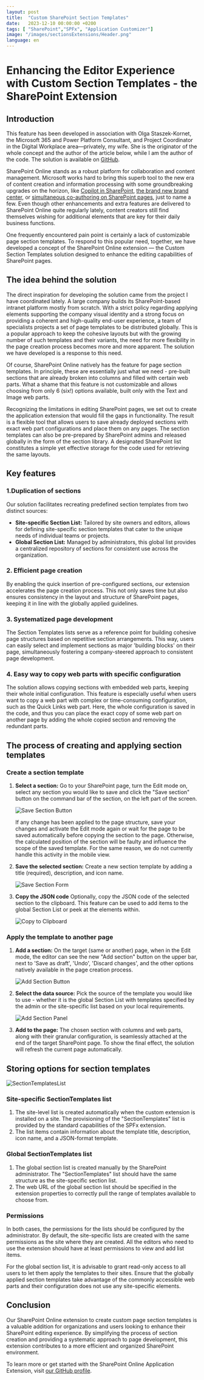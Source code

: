 ```yaml
---
layout: post
title:  "Custom SharePoint Section Templates"
date:   2023-12-10 00:00:00 +0200
tags: [ "SharePoint","SPFx", "Application Customizer"]
image: "/images/sectionsExtensions/Header.png"
language: en
---
```


# Enhancing the Editor Experience with Custom Section Templates - the SharePoint Extension

## Introduction

This feature has been developed in association with Olga Staszek-Kornet, the Microsoft 365 and Power Platform Consultant, and Project Coordinator in the Digital Workplace area—privately, my wife. She is the originator of the whole concept and the author of the article below, while I am the author of the code. The solution is available on [GitHub](https://github.com/mkm17/react-application-page-sections).

SharePoint Online stands as a robust platform for collaboration and content management. Microsoft works hard to bring this superb tool to the new era of content creation and information processing with some groundbreaking upgrades on the horizon, like [Copilot in SharePoint](https://www.microsoft.com/en-ww/microsoft-365/roadmap?filters=SharePoint&searchterms=124840), [the brand new brand center](https://www.microsoft.com/en-ww/microsoft-365/roadmap?filters=SharePoint&searchterms=124838), or [simultaneous co-authoring on SharePoint pages](https://www.microsoft.com/en-ww/microsoft-365/roadmap?filters=SharePoint&searchterms=124853), just to name a few. Even though other enhancements and extra features are delivered to SharePoint Online quite regularly lately, content creators still find themselves wishing for additional elements that are key for their daily business functions.

One frequently encountered pain point is certainly a lack of customizable page section templates. To respond to this popular need, together, we have developed a concept of the SharePoint Online extension — the Custom Section Templates solution designed to enhance the editing capabilities of SharePoint pages.

## The idea behind the solution

The direct inspiration for developing the solution came from the project I have coordinated lately. A large company builds its SharePoint-based intranet platform mostly from scratch. With a strict policy regarding applying elements supporting the company visual identity and a strong focus on providing a coherent and high-quality end-user experience, a team of specialists projects a set of page templates to be distributed globally. This is a popular approach to keep the cohesive layouts but with the growing number of such templates and their variants, the need for more flexibility in the page creation process becomes more and more apparent. The solution we have developed is a response to this need.

Of course, SharePoint Online natively has the feature for page section templates. In principle, these are essentially just what we need - pre-built sections that are already broken into columns and filled with certain web parts. What a shame that this feature is not customizable and allows choosing from only 6 (six!) options available, built only with the Text and Image web parts.

Recognizing the limitations in editing SharePoint pages, we set out to create the application extension that would fill the gaps in functionality. The result is a flexible tool that allows users to save already deployed sections with exact web part configurations and place them on any pages. The section templates can also be pre-prepared by SharePoint admins and released globally in the form of the section library. A designated SharePoint list constitutes a simple yet effective storage for the code used for retrieving the same layouts.

## Key features

### 1.Duplication of sections

Our solution facilitates recreating predefined section templates from two distinct sources:

- **Site-specific Section List:** Tailored by site owners and editors, allows for defining site-specific section templates that cater to the unique needs of individual teams or projects.
- **Global Section List:** Managed by administrators, this global list provides a centralized repository of sections for consistent use across the organization.

### 2. Efficient page creation

By enabling the quick insertion of pre-configured sections, our extension accelerates the page creation process. This not only saves time but also ensures consistency in the layout and structure of SharePoint pages, keeping it in line with the globally applied guidelines.

### 3. Systematized page development

The Section Templates lists serve as a reference point for building cohesive page structures based on repetitive section arrangements. This way, users can easily select and implement sections as major 'building blocks' on their page, simultaneously fostering a company-steered approach to consistent page development.

### 4. Easy way to copy web parts with specific configuration

The solution allows copying sections with embedded web parts, keeping their whole initial configuration. This feature is especially useful when users want to copy a web part with complex or time-consuming configuration, such as the Quick Links web part. Here, the whole configuration is saved in the code, and thus you can place the exact copy of some web part on another page by adding the whole copied section and removing the redundant parts.

## The process of creating and applying section templates

### Create a section template
1. **Select a section:** Go to your SharePoint page, turn the Edit mode on, select any section you would like to save and click the "Save section" button on the command bar of the section, on the left part of the screen.
   
   ![Save Section Button](/images/sectionsExtensions/CopySectionButton.png)

   If any change has been applied to the page structure, save your changes and activate the Edit mode again or wait for the page to be saved automatically before copying the section to the page. Otherwise, the calculated position of the section will be faulty and influence the scope of the saved template. For the same reason, we do not currently handle this activity in the mobile view.

2. **Save the selected section:** Create a new section template by adding a title (required), description, and icon name.
   
   ![Save Section Form](/images/sectionsExtensions/CopySectionForm.png)

3. **Copy the JSON code** Optionally, copy the JSON code of the selected section to the clipboard. This feature can be used to add items to the global Section List or peek at the elements within.

   ![Copy to Clipboard](/images/sectionsExtensions/CopyToClipboard.png)

### Apply the template to another page
1. **Add a section:** On the target (same or another) page, when in the Edit mode, the editor can see the new "Add section" button on the upper bar, next to 'Save as draft', 'Undo', 'Discard changes', and the other options natively available in the page creation process.
   
   ![Add Section Button](/images/sectionsExtensions/AddSectionButton.png)

2. **Select the data source:** Pick the source of the template you would like to use - whether it is the global Section List with templates specified by the admin or the site-specific list based on your local requirements.
   
   ![Add Section Panel](/images/sectionsExtensions/AddSectionPanel.png)

3. **Add to the page:** The chosen section with columns and web parts, along with their granular configuration, is seamlessly attached at the end of the target SharePoint page. To show the final effect, the solution will refresh the current page automatically. 

## Storing options for section templates

![SectionTemplatesList](/images/sectionsExtensions/SectionTemplatesList.png)

### Site-specific SectionTemplates list

1. The site-level list is created automatically when the custom extension is installed on a site. The provisioning of the "SectionTemplates" list is provided by the standard capabilities of the SPFx extension.
2. The list items contain information about the template title, description, icon name, and a JSON-format template.

### Global SectionTemplates list

1. The global section list is created manually by the SharePoint administrator. The "SectionTemplates" list should have the same structure as the site-specific section list.
2. The web URL of the global section list should be specified in the extension properties to correctly pull the range of templates available to choose from.

### Permissions

In both cases, the permissions for the lists should be configured by the administrator. By default, the site-specific lists are created with the same permissions as the site where they are created. All the editors who need to use the extension should have at least permissions to view and add list items.

For the global section list, it is advisable to grant read-only access to all users to let them apply the templates to their sites. Ensure that the globally applied section templates take advantage of the commonly accessible web parts and their configuration does not use any site-specific elements.

## Conclusion

Our SharePoint Online extension to create custom page section templates is a valuable addition for organizations and users looking to enhance their SharePoint editing experience. By simplifying the process of section creation and providing a systematic approach to page development, this extension contributes to a more efficient and organized SharePoint environment.

To learn more or get started with the SharePoint Online Application Extension, visit [our GitHub profile](https://github.com/mkm17/react-application-page-sections).